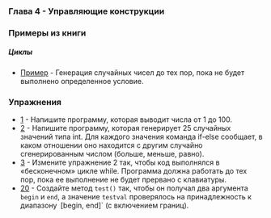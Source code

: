 ### Глава 4 - Управляющие конструкции

### Примеры из книги

##### Циклы

* [Пример](examples/WhileTest.java) - Генерация случайных чисел до тех пор, пока не будет выполнено определенное условие.

### Упражнения

* [1](exercises/ex1/Random100.java) - Напишите программу, которая выводит числа от 1 до 100.
* [2](exercises/ex2/RandomInt.java) - Напишите программу, которая генерирует 25 случайных значений типа int. Для каждого
значения команда if-else сообщает, в каком отношении оно находится с другим случайно сгенерированным числом
(больше, меньше, равно).
* [3](exercises/ex3/RandomIntInfinity.java) - Измените упражнение 2 так, чтобы код выполнялся в «бесконечном» цикле
while. Программа должна работать до тех пор, пока ее выполнение не будет прервано с клавиатуры.
* [20](exercises/ex6/MethodTest.java) - Создайте метод `test()` так, чтобы он получал два аргумента `begin` и `end`, а
значение `testval` проверялось на принадлежность к диапазону` `[begin, end]` (с включением границ).